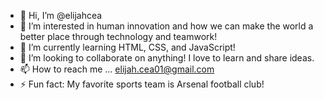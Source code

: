 - 👋 Hi, I’m @elijahcea
- 👀 I’m interested in human innovation and how we can make the world a better place through technology and teamwork!
- 🌱 I’m currently learning HTML, CSS, and JavaScript!
- 💞️ I’m looking to collaborate on anything! I love to learn and share ideas.
- 📫 How to reach me ... elijah.cea01@gmail.com
- ⚡ Fun fact: My favorite sports team is Arsenal football club!

<!---
elijahcea/elijahcea is a ✨ special ✨ repository because its `README.md` (this file) appears on your GitHub profile.
You can click the Preview link to take a look at your changes.
--->
